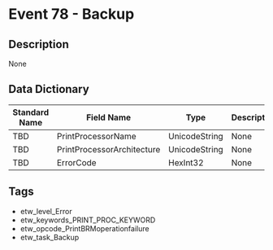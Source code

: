 # Event 78 - Backup

## Description
None

## Data Dictionary
|Standard Name|Field Name|Type|Description|Sample Value|
|---|---|---|---|---|
|TBD|PrintProcessorName|UnicodeString|None|`None`|
|TBD|PrintProcessorArchitecture|UnicodeString|None|`None`|
|TBD|ErrorCode|HexInt32|None|`None`|

## Tags
* etw_level_Error
* etw_keywords_PRINT_PROC_KEYWORD
* etw_opcode_PrintBRMoperationfailure
* etw_task_Backup